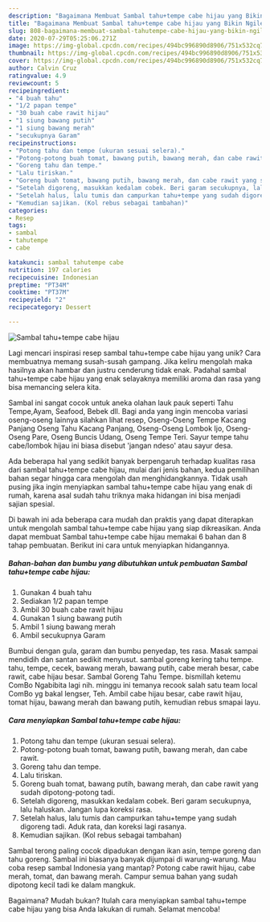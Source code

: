```yaml
---
description: "Bagaimana Membuat Sambal tahu+tempe cabe hijau yang Bikin Ngiler"
title: "Bagaimana Membuat Sambal tahu+tempe cabe hijau yang Bikin Ngiler"
slug: 808-bagaimana-membuat-sambal-tahutempe-cabe-hijau-yang-bikin-ngiler
date: 2020-07-29T05:25:06.271Z
image: https://img-global.cpcdn.com/recipes/494bc996890d8906/751x532cq70/sambal-tahutempe-cabe-hijau-foto-resep-utama.jpg
thumbnail: https://img-global.cpcdn.com/recipes/494bc996890d8906/751x532cq70/sambal-tahutempe-cabe-hijau-foto-resep-utama.jpg
cover: https://img-global.cpcdn.com/recipes/494bc996890d8906/751x532cq70/sambal-tahutempe-cabe-hijau-foto-resep-utama.jpg
author: Calvin Cruz
ratingvalue: 4.9
reviewcount: 5
recipeingredient:
- "4 buah tahu"
- "1/2 papan tempe"
- "30 buah cabe rawit hijau"
- "1 siung bawang putih"
- "1 siung bawang merah"
- "secukupnya Garam"
recipeinstructions:
- "Potong tahu dan tempe (ukuran sesuai selera)."
- "Potong-potong buah tomat, bawang putih, bawang merah, dan cabe rawit."
- "Goreng tahu dan tempe."
- "Lalu tiriskan."
- "Goreng buah tomat, bawang putih, bawang merah, dan cabe rawit yang sudah dipotong-potong tadi."
- "Setelah digoreng, masukkan kedalam cobek. Beri garam secukupnya, lalu haluskan. Jangan lupa koreksi rasa."
- "Setelah halus, lalu tumis dan campurkan tahu+tempe yang sudah digoreng tadi. Aduk rata, dan koreksi lagi rasanya."
- "Kemudian sajikan. (Kol rebus sebagai tambahan)"
categories:
- Resep
tags:
- sambal
- tahutempe
- cabe

katakunci: sambal tahutempe cabe 
nutrition: 197 calories
recipecuisine: Indonesian
preptime: "PT34M"
cooktime: "PT37M"
recipeyield: "2"
recipecategory: Dessert

---
```



![Sambal tahu+tempe cabe hijau](https://img-global.cpcdn.com/recipes/494bc996890d8906/751x532cq70/sambal-tahutempe-cabe-hijau-foto-resep-utama.jpg)

Lagi mencari inspirasi resep sambal tahu+tempe cabe hijau yang unik? Cara membuatnya memang susah-susah gampang. Jika keliru mengolah maka hasilnya akan hambar dan justru cenderung tidak enak. Padahal sambal tahu+tempe cabe hijau yang enak selayaknya memiliki aroma dan rasa yang bisa memancing selera kita.

Sambal ini sangat cocok untuk aneka olahan lauk pauk seperti Tahu Tempe,Ayam, Seafood, Bebek dll. Bagi anda yang ingin mencoba variasi oseng-oseng lainnya silahkan lihat resep, Oseng-Oseng Tempe Kacang Panjang Oseng Tahu Kacang Panjang, Oseng-Oseng Lombok Ijo, Oseng-Oseng Pare, Oseng Buncis Udang, Oseng Tempe Teri. Sayur tempe tahu cabe/lombok hijau ini biasa disebut &#39;jangan ndeso&#39; atau sayur desa.

Ada beberapa hal yang sedikit banyak berpengaruh terhadap kualitas rasa dari sambal tahu+tempe cabe hijau, mulai dari jenis bahan, kedua pemilihan bahan segar hingga cara mengolah dan menghidangkannya. Tidak usah pusing jika ingin menyiapkan sambal tahu+tempe cabe hijau yang enak di rumah, karena asal sudah tahu triknya maka hidangan ini bisa menjadi sajian spesial.


Di bawah ini ada beberapa cara mudah dan praktis yang dapat diterapkan untuk mengolah sambal tahu+tempe cabe hijau yang siap dikreasikan. Anda dapat membuat Sambal tahu+tempe cabe hijau memakai 6 bahan dan 8 tahap pembuatan. Berikut ini cara untuk menyiapkan hidangannya.

<!--inarticleads1-->

##### Bahan-bahan dan bumbu yang dibutuhkan untuk pembuatan Sambal tahu+tempe cabe hijau:

1. Gunakan 4 buah tahu
1. Sediakan 1/2 papan tempe
1. Ambil 30 buah cabe rawit hijau
1. Gunakan 1 siung bawang putih
1. Ambil 1 siung bawang merah
1. Ambil secukupnya Garam


Bumbui dengan gula, garam dan bumbu penyedap, tes rasa. Masak sampai mendidih dan santan sedikit menyusut. sambal goreng kering tahu tempe. tahu, tempe, cecek, bawang merah, bawang putih, cabe merah besar, cabe rawit, cabe hijau besar. Sambal Goreng Tahu Tempe. bismillah ketemu ComBo Ngabibita lagi nih. minggu ini temanya recook salah satu team local ComBo yg bakal lengser, Teh. Ambil cabe hijau besar, cabe rawit hijau, tomat hijau, bawang merah dan bawang putih, kemudian rebus smapai layu. 

<!--inarticleads2-->

##### Cara menyiapkan Sambal tahu+tempe cabe hijau:

1. Potong tahu dan tempe (ukuran sesuai selera).
1. Potong-potong buah tomat, bawang putih, bawang merah, dan cabe rawit.
1. Goreng tahu dan tempe.
1. Lalu tiriskan.
1. Goreng buah tomat, bawang putih, bawang merah, dan cabe rawit yang sudah dipotong-potong tadi.
1. Setelah digoreng, masukkan kedalam cobek. Beri garam secukupnya, lalu haluskan. Jangan lupa koreksi rasa.
1. Setelah halus, lalu tumis dan campurkan tahu+tempe yang sudah digoreng tadi. Aduk rata, dan koreksi lagi rasanya.
1. Kemudian sajikan. (Kol rebus sebagai tambahan)


Sambal terong paling cocok dipadukan dengan ikan asin, tempe goreng dan tahu goreng. Sambal ini biasanya banyak dijumpai di warung-warung. Mau coba resep sambal Indonesia yang mantap? Potong cabe rawit hijau, cabe merah, tomat, dan bawang merah. Campur semua bahan yang sudah dipotong kecil tadi ke dalam mangkuk. 

Bagaimana? Mudah bukan? Itulah cara menyiapkan sambal tahu+tempe cabe hijau yang bisa Anda lakukan di rumah. Selamat mencoba!
